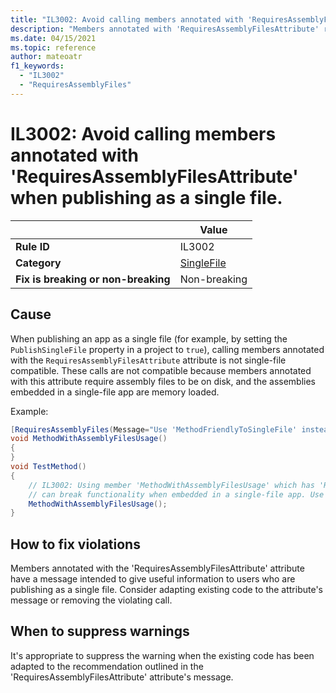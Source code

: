 ```yaml
---
title: "IL3002: Avoid calling members annotated with 'RequiresAssemblyFilesAttribute' when publishing as a single file (code analysis)"
description: "Members annotated with 'RequiresAssemblyFilesAttribute' require assembly files to be on disk"
ms.date: 04/15/2021
ms.topic: reference
author: mateoatr
f1_keywords:
  - "IL3002"
  - "RequiresAssemblyFiles"
---
```

# IL3002: Avoid calling members annotated with 'RequiresAssemblyFilesAttribute' when publishing as a single file.

|                                     | Value                                |
|-------------------------------------|--------------------------------------|
| **Rule ID**                         | IL3002                               |
| **Category**                        | [SingleFile](singlefile-warnings.md) |
| **Fix is breaking or non-breaking** | Non-breaking                         |

## Cause

When publishing an app as a single file (for example, by setting the `PublishSingleFile` property in a project to `true`), calling members annotated with the `RequiresAssemblyFilesAttribute` attribute is not single-file compatible. These calls are not compatible because members annotated with this attribute require assembly files to be on disk, and the assemblies embedded in a single-file app are memory loaded.

Example:

```C#
[RequiresAssemblyFiles(Message="Use 'MethodFriendlyToSingleFile' instead", Url="http://help/assemblyfiles")]
void MethodWithAssemblyFilesUsage()
{
}
void TestMethod()
{
    // IL3002: Using member 'MethodWithAssemblyFilesUsage' which has 'RequiresAssemblyFilesAttribute'
    // can break functionality when embedded in a single-file app. Use 'MethodFriendlyToSingleFile' instead. http://help/assemblyfiles
    MethodWithAssemblyFilesUsage();
}
```

## How to fix violations

Members annotated with the 'RequiresAssemblyFilesAttribute' attribute have a message intended to give useful information to users who are publishing as a single file. Consider adapting existing code to the attribute's message or removing the violating call.

## When to suppress warnings

It's appropriate to suppress the warning when the existing code has been adapted to the recommendation outlined in the 'RequiresAssemblyFilesAttribute' attribute's message.
